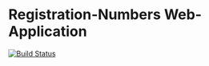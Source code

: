 # Registration-Numbers Web-Application


[![Build Status](https://travis-ci.org/Sibabalwe-Qamata/registration_numbers_webapp.svg?branch=master)](https://travis-ci.org/Sibabalwe-Qamata/registration_numbers_webapp)